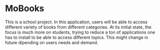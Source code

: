 # MoBooks

This is a school project. In this application, users will be able to access different variety of books from different categories.
At its initial state, the focus is much more on students, trying to reduce a ton of applications one has to install to be able to access different topics.
This might change in future dipending on users needs and demand.
